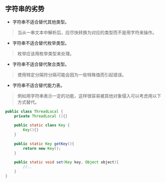 ## 字符串的劣势
- 字符串不适合替代其他类型。
> 当从一串文本中解析后，应尽快转换为对应的类型而不是用字符来操作。
- 字符串不适合替代枚举类型。
> 枚举应该用枚举类型来处理。
- 字符串不适合替代聚合类型。
> 使用特定分隔符分隔可能会因为一些特殊值而引起错误。
- 字符串不适合替代能力表。
> 例如用字符串表示一定的功能，这样很容易被其他对象侵入可以考虑用以下方式替代。
```java
public class ThreadLocal {
    private ThreadLocal (){}
    
    public static class Key {
        Key(){}
    }
    
    public static Key getKey(){
        return new Key();
    }
    
    public static void set(Key key, Object object){
        //..
    }
}
```